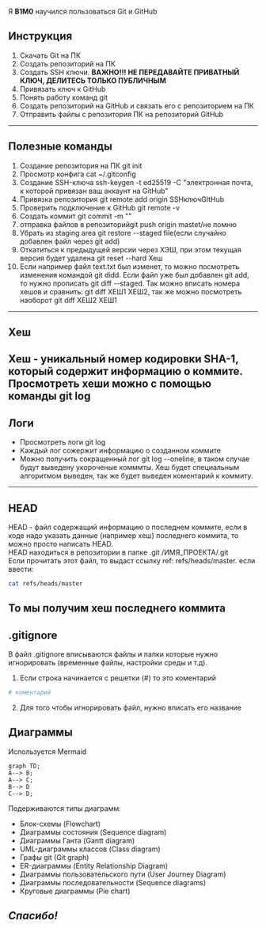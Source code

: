 Я **B1M0** научился пользоваться Git и GitHub

## Инструкция

1. Скачать Git на ПК
2. Создать репозиторий на ПК
3. Создать SSH ключи. **ВАЖНО!!! НЕ ПЕРЕДАВАЙТЕ ПРИВАТНЫЙ КЛЮЧ, ДЕЛИТЕСЬ ТОЛЬКО ПУБЛИЧНЫМ**
4. Привязать ключ к GitHub
5. Понять работу команд git
6. Создать репозиторий на GitHub и связать его с репозиторием на ПК
7. Отправить файлы с репозитория ПК на репозиторий GitHub
----

## Полезные команды
1. Создание репозитория на ПК git init
2. Просмотр конфига cat ~/.gitconfig
3. Создание SSH-ключа ssh-keygen -t ed25519 -C "электронная почта, к которой привязан ваш аккаунт на GitHub" 
4. Привязка репозитория git remote add origin SSHключGItHub
5. Проверить подключение к GitHub git remote -v
6. Создать коммит git commit -m ""
7. отправка файлов в репозиторийgit push origin mastet/не помню
8. Убрать из staging area git restore --staged file(если случайно добавлен файл через git add)
9. Откатиться к предыдущей версии через ХЭШ, при этом  текущая версия будет удалена git reset --hard Хеш
10. Если например файл text.txt был изменет, то можно посмотреть изменения командой git didd. Если файл уже был добавлен git add, то нужно прописать git diff --staged. Так можно вписать номера хешов и сравнить: git diff ХЕШ1 ХЕШ2, так же можно посмотреть наоборот git diff ХЕШ2 ХЕШ1
----

## Хеш
Хеш - уникальный номер кодировки **SHA-1**, который содержит информацию о коммите.<br>
Просмотреть хеши можно с помощью команды git log
----

## Логи
* Просмотреть логи git log
* Каждый лог сожержит информацию о созданном коммите
* Можно получить сокращенный лог git log --oneline, в таком случае будут выведену укороченые комммты. Хеш будет специальным алгоритмом выведен, так же будет выведен коментарий к коммиту.
----

## HEAD
HEAD - файл содержащий информацию о последнем коммите, если в коде надо указать данные (например хеш) последнего коммита, то можно просто написать HEAD.<br>
HEAD находиться в репозитории в папке .git /ИМЯ_ПРОЕКТА/.git<br>
Если прочитать этот файл, то выдаст ссылку ref: refs/heads/master. если ввести:
```BASH
cat refs/heads/master
```
То мы получим хеш последнего коммита
----

## .gitignore
В файл .gitignore вписываются файлы и папки которые нужно игнорировать (временные файлы, настройки среды и т.д).
1. Если строка начинается с решетки (#) то это коментарий
```bash
# коментарий
```
2. Для того чтобы игнорировать файл, нужно вписать его название 
## Диаграммы
Используется Mermaid
```mermaid
graph TD;
A--> B;
A--> C;
B--> D
C--> D;
```

Подерживаются типы диаграмм:
* Блок-схемы (Flowchart)
* Диаграммы состояния (Sequence diagram)
* Диаграммы Ганта (Gantt diagram)
* UML-диаграммы классов (Class diagram)
* Графы git (Git graph)
* ER-диаграммы (Entity Relationship Diagram)
* Диаграммы пользовательского пути (User Journey Diagram)
* Диаграммы последовательности (Sequence diagrams)
* Круговые диаграммы (Pie chart)


## *Спасибо!*

